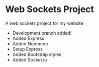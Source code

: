 # Web Sockets Project

A web sockets project for my website

* Development branch added!
* Added Express
* Added Nodemon
* Setup Express
* Added Bootstrap styles
* Added Socket.io